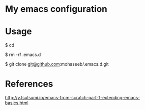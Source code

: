 # My emacs configuration
# Usage
 $ cd
 
 $ rm -rf .emacs.d
 
 $ git clone git@github.com:mohaseeb/.emacs.d.git
 
# References
http://y.tsutsumi.io/emacs-from-scratch-part-1-extending-emacs-basics.html
